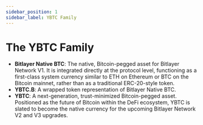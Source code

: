 ```yaml
---
sidebar_position: 1
sidebar_label: YBTC Family
---
```


# The YBTC Family

- **Bitlayer Native BTC**: The native, Bitcoin-pegged asset for Bitlayer Network V1. It is integrated directly at the protocol level, functioning as a first-class system currency similar to ETH on Ethereum or BTC on the Bitcoin mainnet, rather than as a traditional ERC-20-style token.
- **YBTC.B**: A wrapped token representation of Bitlayer Native BTC.
- **YBTC**: A next-generation, trust-minimized Bitcoin-pegged asset. Positioned as the future of Bitcoin within the DeFi ecosystem, YBTC is slated to become the native currency for the upcoming Bitlayer Network V2 and V3 upgrades.
